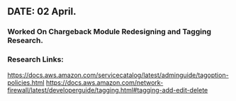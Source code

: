 ## DATE: 02 April.
### Worked On Chargeback Module Redesigning and Tagging Research. 

### Research Links:
https://docs.aws.amazon.com/servicecatalog/latest/adminguide/tagoption-policies.html 
https://docs.aws.amazon.com/network-firewall/latest/developerguide/tagging.html#tagging-add-edit-delete
